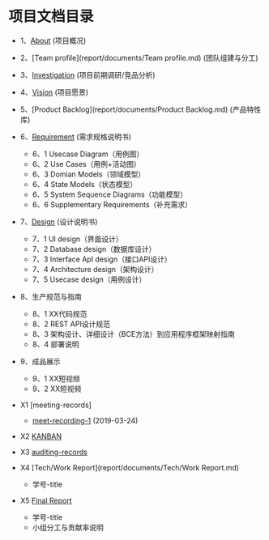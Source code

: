 
项目文档目录
===
* 1、[About](report/documents/About.md)  (项目概况)
* 2、[Team profile](report/documents/Team profile.md) (团队组建与分工)
* 3、[Investigation](report/documents/Investigation.md) (项目前期调研/竞品分析)
* 4、[Vision](report/documents/Vision.md) (项目愿景)
* 5、[Product Backlog](report/documents/Product Backlog.md) (产品特性库)
* 6、[Requirement](report/documents/Requirement.md) (需求规格说明书)
  * 6、1 Usecase Diagram（用例图）
  * 6、2 Use Cases（用例+活动图）
  * 6、3 Domian Models（领域模型）
  * 6、4 State Models（状态模型）
  * 6、5 System Sequence Diagrams（功能模型）
  * 6、6 Supplementary Requirements（补充需求）
 
* 7、[Design](report/documents/Design.md) (设计说明书)
  * 7、1 UI design（界面设计）
  * 7、2 Database design（数据库设计）
  * 7、3 Interface ApI design（接口API设计）
  * 7、4 Architecture design（架构设计）
  * 7、5 Usecase design（用例设计）
 
* 8、生产规范与指南
  * 8、1 XX代码规范
  * 8、2 REST API设计规范
  * 8、3 架构设计、详细设计（BCE方法）到应用程序框架映射指南
  * 8、4 部署说明
* 9、成品展示
  * 9、1 XX短视频
  * 9、2 XX短视频
* X1 [meeting-records]
  *  [meet-recording-1](report/meet-recording/meet-recording-1.md) (2019-03-24)
* X2 [KANBAN](https://github.com/orgs/uml163/projects)
* X3 [auditing-records](report/documents/auditing-records.md)
* X4 [Tech/Work Report](report/documents/Tech/Work Report.md) 
  * 学号-title
* X5 [Final Report]()
  * 学号-title
  * 小组分工与贡献率说明
